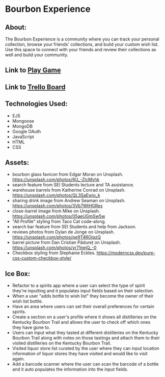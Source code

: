 # Bourbon Experience


## About:
The Bourbon Experience is a community where you can track your personal collection, browse your friends' collections, and build your custom wish list. Use this space to connect with your friends and review their collections as well and build your community.

## Link to [Play Game](https://bourbon-experience.fly.dev)
## Link to [Trello Board](https://trello.com/b/0d7aILLE/bourbon-experience)

## Technologies Used:
* EJS
* Mongoose
* MongoDB
* Google OAuth
* JavaScript
* HTML
* CSS

## Assets:
- bourbon glass favicon from Edgar Moran on Unsplash. https://unsplash.com/photos/6U_-ZlcMvhk
- search feature from SEI Students lecture and TA assistance.
- warehouse barrels from Katherine Conrad on Unsplash. https://unsplash.com/photos/QL3SaEwio_k
- sharing drink image from Andrew Seaman on Unsplash. https://unsplash.com/photos/3Vb7WtHGRes
- close-barrel image from Mike on Unsplash. https://unsplash.com/photos/05aeUGmSw5w
- "All Profile" styling from Taco Cat code-along.
- search bar feature from SEI Students and help from Jackson. 
- reviews photos from Dylan de Jonge on Unsplash. https://unsplash.com/photos/pe9T4ROjpzQ 
- barrel picture from Dan Cristian Pădureț on Unsplash. https://unsplash.com/photos/yr71nejQ_-0
- Checkbox styling from Stephanie Eckles. https://moderncss.dev/pure-css-custom-checkbox-style/ 


## Ice Box:
* Refactor to a spirits app where a user can select the type of spirit they're inputting and it populates input fields based on their selection.
* When a user "adds bottle to wish list" they become the owner of their wish list bottle. 
* Have an area where users can set their overall preferences for certain spirits.
* Create a section on a user's profile where it shows all distilleries on the Kentucky Bourbon Trail and allows the user to check off which ones they have gone to.
* Users can input what they tasted at different distilleries on the Kentucky Bourbon Trail along with notes on those tastings and attach them to their visited distilleries on the Kentucky Bourbon Trail. 
* Visited liquor store list curated by the user where they can input location information of liquor stores they have visited and would like to visit again. 
* Add a barcode scanner where the user can scan the barcode of a bottle and it auto populates the information into the input fields. 